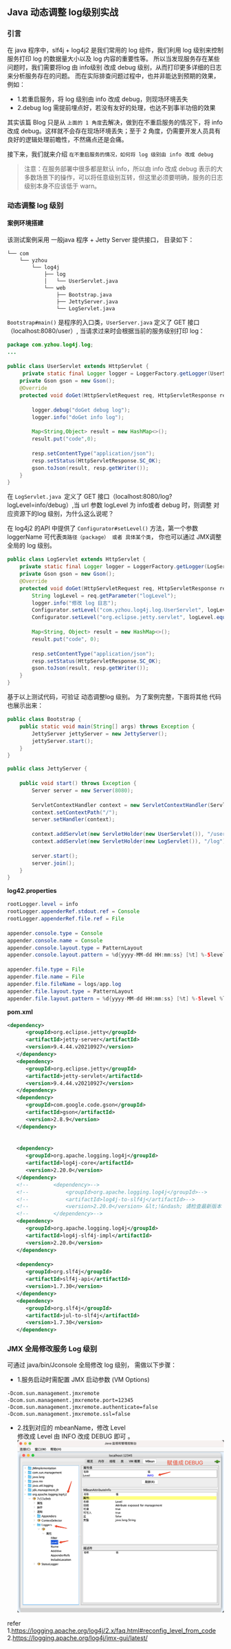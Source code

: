 ## Java 动态调整 log级别实战     

### 引言 
在 java 程序中，slf4j + log4j2 是我们常用的 log 组件，我们利用 log 级别来控制服务打印 log 的数据量大小以及 log 内容的重要性等。 所以当发现服务存在某些问题时，我们需要将log 由 info级别 改成 debug 级别，从而打印更多详细的日志来分析服务存在的问题。 而在实际排查问题过程中，也并非能达到预期的效果，例如：   
* 1.若重启服务，将 log 级别由 info 改成 debug，则现场环境丢失  
* 2.debug log 需提前埋点好，若没有友好的处理，也达不到事半功倍的效果   

其实该篇 Blog 只是从 `上面的 1 角度`去解决，做到在不重启服务的情况下，将 info 改成 debug。这样就不会存在现场环境丢失；至于 2 角度，仍需要开发人员具有良好的逻辑处理前瞻性，不然痛点还是会痛。 


接下来，我们就来介绍 `在不重启服务的情况，如何将 log 级别由 info 改成 debug`  

>注意：在服务部署中很多都是默认 info，所以由 info 改成 debug 表示的大多数场景下的操作，可以将任意级别互转，但这里必须要明确，服务的日志级别本身不应该低于 warn。     

### 动态调整 log 级别   

#### 案例环境搭建 
该测试案例采用 一般java 程序 + Jetty Server 提供接口， 目录如下： 
```shell
└── com
    └── yzhou
        └── log4j
            ├── log
            │   └── UserServlet.java
            └── web
                ├── Bootstrap.java
                ├── JettyServer.java
                └── LogServlet.java 
```

`Bootstrap#main()` 是程序的入口类，`UserServer.java` 定义了 GET 接口（localhost:8080/user）, 当请求过来时会根据当前的服务级别打印 log：   

```java
package com.yzhou.log4j.log;
...

public class UserServlet extends HttpServlet {
     private static final Logger logger = LoggerFactory.getLogger(UserServlet.class);
    private Gson gson = new Gson();
    @Override
    protected void doGet(HttpServletRequest req, HttpServletResponse resp) throws ServletException, IOException {

        logger.debug("doGet debug log");
        logger.info("doGet info log");

        Map<String,Object> result = new HashMap<>();
        result.put("code",0);

        resp.setContentType("application/json");
        resp.setStatus(HttpServletResponse.SC_OK);
        gson.toJson(result, resp.getWriter());
    }
}
```

在 `LogServlet.java `定义了 GET 接口（localhost:8080/log?logLevel=info/debug）,当 url 参数 logLevel 为 info或者 debug 时，则调整 对应资源下的log 级别，为什么这么说呢？  

在 log4j2 的API 中提供了 `Configurator#setLevel()` 方法，第一个参数 loggerName 可代表`类路径（package） 或者 具体某个类`， 你也可以通过 JMX调整 全局的 log 级别。 

```java
public class LogServlet extends HttpServlet {
    private static final Logger logger = LoggerFactory.getLogger(LogServlet.class);
    private Gson gson = new Gson();
    @Override
    protected void doGet(HttpServletRequest req, HttpServletResponse resp) throws ServletException, IOException {
        String logLevel = req.getParameter("logLevel");
        logger.info("修改 log 日志");
        Configurator.setLevel("com.yzhou.log4j.log.UserServlet", logLevel.equals("info") ? Level.INFO : Level.DEBUG);
        Configurator.setLevel("org.eclipse.jetty.servlet", logLevel.equals("info") ? Level.INFO : Level.DEBUG);

        Map<String, Object> result = new HashMap<>();
        result.put("code", 0);

        resp.setContentType("application/json");
        resp.setStatus(HttpServletResponse.SC_OK);
        gson.toJson(result, resp.getWriter());
    }
}
```

基于以上测试代码，可验证 动态调整log 级别。 为了案例完整，下面将其他 代码也展示出来：     

```java
public class Bootstrap {
    public static void main(String[] args) throws Exception {
        JettyServer jettyServer = new JettyServer();
        jettyServer.start();
    }
}
```

```java
public class JettyServer {

    public void start() throws Exception {
        Server server = new Server(8080);

        ServletContextHandler context = new ServletContextHandler(ServletContextHandler.SESSIONS);
        context.setContextPath("/");
        server.setHandler(context);

        context.addServlet(new ServletHolder(new UserServlet()), "/user");
        context.addServlet(new ServletHolder(new LogServlet()), "/log");

        server.start();
        server.join();
    }
}
```   

**log42.properties** 
```java
rootLogger.level = info
rootLogger.appenderRef.stdout.ref = Console
rootLogger.appenderRef.file.ref = File

appender.console.type = Console
appender.console.name = Console
appender.console.layout.type = PatternLayout
appender.console.layout.pattern = %d{yyyy-MM-dd HH:mm:ss} [%t] %-5level %logger{36} - %msg%n

appender.file.type = File
appender.file.name = File
appender.file.fileName = logs/app.log
appender.file.layout.type = PatternLayout
appender.file.layout.pattern = %d{yyyy-MM-dd HH:mm:ss} [%t] %-5level %logger{36} - %msg%n
``` 

**pom.xml** 
```xml
<dependency>
      <groupId>org.eclipse.jetty</groupId>
      <artifactId>jetty-server</artifactId>
      <version>9.4.44.v20210927</version>
   </dependency>
   <dependency>
      <groupId>org.eclipse.jetty</groupId>
      <artifactId>jetty-servlet</artifactId>
      <version>9.4.44.v20210927</version>
   </dependency>
   <dependency>
      <groupId>com.google.code.gson</groupId>
      <artifactId>gson</artifactId>
      <version>2.8.9</version>
   </dependency>


   <dependency>
      <groupId>org.apache.logging.log4j</groupId>
      <artifactId>log4j-core</artifactId>
      <version>2.20.0</version>
   </dependency>
   <!--        <dependency>-->
   <!--            <groupId>org.apache.logging.log4j</groupId>-->
   <!--            <artifactId>log4j-to-slf4j</artifactId>-->
   <!--            <version>2.20.0</version> &lt;!&ndash; 请检查最新版本 &ndash;&gt;-->
   <!--        </dependency>-->
   <dependency>
      <groupId>org.apache.logging.log4j</groupId>
      <artifactId>log4j-slf4j-impl</artifactId>
      <version>2.20.0</version>
   </dependency>

   <dependency>
      <groupId>org.slf4j</groupId>
      <artifactId>slf4j-api</artifactId>
      <version>1.7.30</version>
   </dependency>
   <dependency>
      <groupId>org.slf4j</groupId>
      <artifactId>jul-to-slf4j</artifactId>
      <version>1.7.30</version>
   </dependency>
```


### JMX 全局修改服务 Log 级别       
可通过 java/bin/Jconsole 全局修改 log 级别， 需做以下步骤：    

* 1.服务启动时需配置 JMX 启动参数 (VM Options)    
```shell
-Dcom.sun.management.jmxremote
-Dcom.sun.management.jmxremote.port=12345
-Dcom.sun.management.jmxremote.authenticate=false
-Dcom.sun.management.jmxremote.ssl=false
```

* 2.找到对应的 mbeanName，修改 Level    
修改成 Level 由 INFO 改成 DEBUG 即可 。  
![remotedebug01](images/remotedebug01.png)      

refer          
1.https://logging.apache.org/log4j/2.x/faq.html#reconfig_level_from_code         
2.https://logging.apache.org/log4j/jmx-gui/latest/      